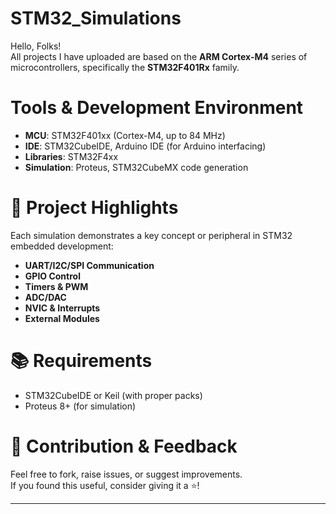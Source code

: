 # STM32_Simulations
Hello, Folks!  
All projects I have uploaded are based on the **ARM Cortex-M4** series of microcontrollers, specifically the **STM32F401Rx** family.

# Tools & Development Environment

- **MCU**: STM32F401xx (Cortex-M4, up to 84 MHz)
- **IDE**: STM32CubeIDE, Arduino IDE (for Arduino interfacing)
- **Libraries**: STM32F4xx
- **Simulation**: Proteus, STM32CubeMX code generation

# 📁 Project Highlights

Each simulation demonstrates a key concept or peripheral in STM32 embedded development:

- **UART/I2C/SPI Communication**
- **GPIO Control**
- **Timers & PWM**
- **ADC/DAC** 
- **NVIC & Interrupts**
- **External Modules** 

# 📚 Requirements

- STM32CubeIDE or Keil (with proper packs)
- Proteus 8+ (for simulation)

# 💬 Contribution & Feedback

Feel free to fork, raise issues, or suggest improvements.  
If you found this useful, consider giving it a ⭐!

---

